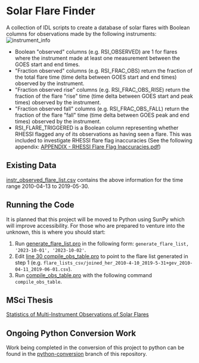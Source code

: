 # Solar Flare Finder
A collection of IDL scripts to create a database of solar flares with Boolean columns for observations made by the following instruments:
![instrument_info](https://github.com/james-kc/solar_flare_finder/assets/78704331/13d1d469-86dd-474f-bdf9-464d3e958cf7)

* Boolean "observed" columns (e.g. RSI_OBSERVED) are 1 for flares where the instrument made at least one measurement between the GOES start and end times.
* "Fraction observed" columns (e.g. RSI_FRAC_OBS) return the fraction of the total flare time (time delta between GOES start and end times) observed by the instrument.
* "Fraction observed rise" columns (e.g. RSI_FRAC_OBS_RISE) return the fraction of the flare "rise" time (time delta between GOES start and peak times) observed by the instrument.
* "Fraction observed fall" columns (e.g. RSI_FRAC_OBS_FALL) return the fraction of the flare "fall" time (time delta between GOES peak and end times) observed by the instrument.
* RSI_FLARE_TRIGGERED is a Boolean column representing whether RHESSI flagged any of its observations as having seen a flare. This was included to investigate RHESSI flare flag inaccuracies (See the following appendix:   [APPENDIX - RHESSI Flare Flag Inaccuracies.pdf](https://github.com/james-kc/solar_flare_finder/files/15418652/APPENDIX.-.RHESSI.Flare.Flag.Inaccuracies.pdf))

## Existing Data
[instr_observed_flare_list.csv](https://github.com/james-kc/solar_flare_finder/blob/main/instr_observed_flare_list.csv) contains the above information for the time range 2010-04-13 to 2019-05-30.

## Running the Code
It is planned that this project will be moved to Python using SunPy which will improve accessibility. For those who are prepared to venture into the unknown, this is where you should start:
1. Run [generate_flare_list.pro](https://github.com/james-kc/solar_flare_finder/blob/main/generate_flare_list.pro) in the following form: `generate_flare_list, '2023-10-01', '2023-10-02'`.
2. Edit [line 30 compile_obs_table.pro](https://github.com/james-kc/solar_flare_finder/blob/ce49ecdae793924d7d5250704eff92022c503e61/compile_obs_table.pro#L30C32-L30C108) to point to the flare list generated in step 1 (e.g. `flare_lists_csv/joined_her_2010-4-10_2019-5-31+gev_2010-04-11_2019-06-01.csv`).
3. Run [compile_obs_table.pro](https://github.com/james-kc/solar_flare_finder/blob/main/compile_obs_table.pro) with the following command `compile_obs_table`.

## MSci Thesis
[Statistics of Multi-Instrument Observations of Solar Flares](https://github.com/james-kc/solar_flare_finder/blob/main/Statistics%20of%20Multi-Instrument%20Observations%20of%20Solar%20Flares%20-%20James%20Kavanagh-Cranston.pdf)

## Ongoing Python Conversion Work
Work being completed in the conversion of this project to python can be found in the [python-conversion](https://github.com/james-kc/solar_flare_finder/tree/python-conversion) branch of this repository.
